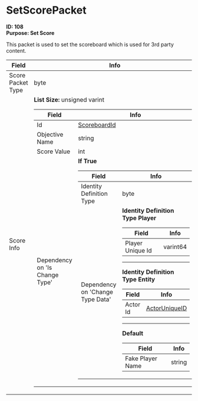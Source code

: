 # SetScorePacket

**ID: 108**  
**Purpose: Set Score**  

This packet is used to set the scoreboard which is used for 3rd party content.

<table><thead><tr><th>Field</th><th>Info</th></tr></thead><tbody>
<tr><td>Score Packet Type</td><td>byte</td></tr>
<tr><td>Score Info</td><td><b>List Size:</b> unsigned varint
  <table><thead><tr><th>Field</th><th>Info</th></tr></thead><tbody>
  <tr><td>Id</td><td><a href="../types/ScoreboardId.md">ScoreboardId</a></td></tr>
  <tr><td>Objective Name</td><td>string</td></tr>
  <tr><td>Score Value</td><td>int</td></tr>
  <tr><td>Dependency on 'Is Change Type'</td><td><b>If True</b><br>
    <table><thead><tr><th>Field</th><th>Info</th></tr></thead><tbody>
    <tr><td>Identity Definition Type</td><td>byte</td></tr>
    <tr><td>Dependency on 'Change Type Data'</td><td><b>Identity Definition Type Player</b><br>
      <table><thead><tr><th>Field</th><th>Info</th></tr></thead><tbody>
      <tr><td>Player Unique Id</td><td>varint64</td></tr>
      </tbody></table><hr>
      <b>Identity Definition Type Entity</b><br>
      <table><thead><tr><th>Field</th><th>Info</th></tr></thead><tbody>
      <tr><td>Actor Id</td><td><a href="../types/ActorUniqueID.md">ActorUniqueID</a></td></tr>
      </tbody></table><hr>
      <b>Default</b><br>
      <table><thead><tr><th>Field</th><th>Info</th></tr></thead><tbody>
      <tr><td>Fake Player Name</td><td>string</td></tr>
      </tbody></table></td></tr>
    </tbody></table></td></tr>
  </tbody></table></td></tr>
</tbody></table>